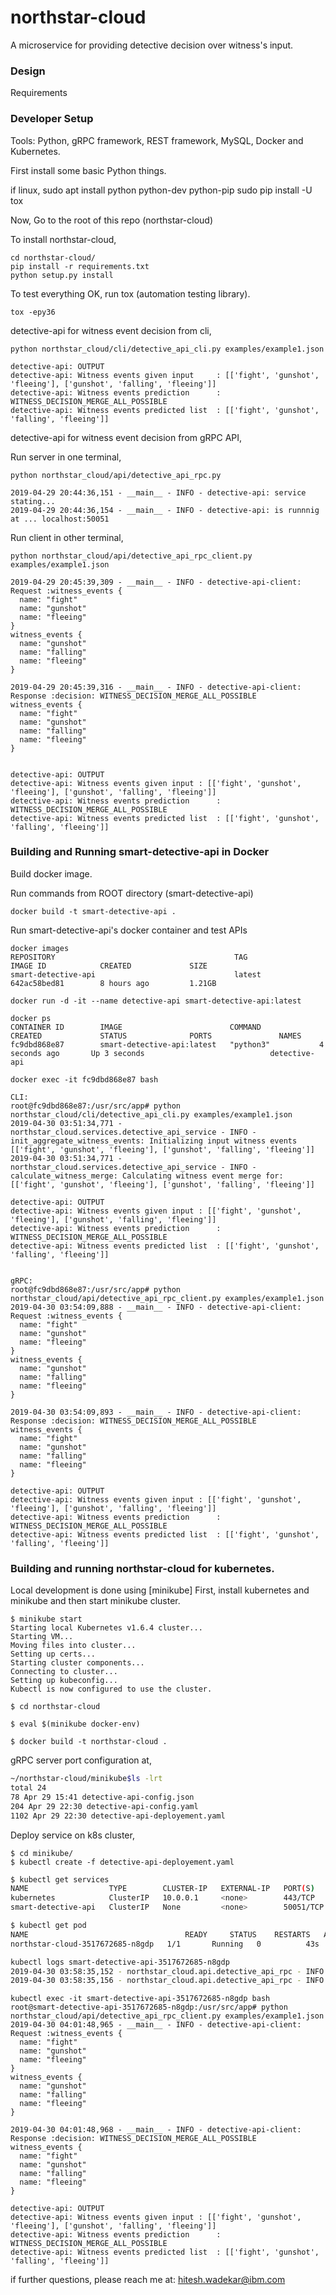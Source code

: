 # northstar-cloud

A microservice for providing detective decision over witness's input.

### Design
Requirements


### Developer Setup
Tools: Python, gRPC framework, REST framework, MySQL, Docker and Kubernetes.

First install some basic Python things.

if linux,
sudo apt install python python-dev python-pip
sudo pip install -U tox


Now, Go to the root of this repo (northstar-cloud)

To install northstar-cloud,
``` shell
cd northstar-cloud/
pip install -r requirements.txt
python setup.py install
```

To test everything OK, run tox (automation testing library).

``` shell
tox -epy36
```

detective-api for witness event decision from cli,
``` shell
python northstar_cloud/cli/detective_api_cli.py examples/example1.json

detective-api: OUTPUT
detective-api: Witness events given input     : [['fight', 'gunshot', 'fleeing'], ['gunshot', 'falling', 'fleeing']] 
detective-api: Witness events prediction      : WITNESS_DECISION_MERGE_ALL_POSSIBLE 
detective-api: Witness events predicted list  : [['fight', 'gunshot', 'falling', 'fleeing']] 

```

detective-api for witness event decision from gRPC API,

Run server in one terminal,
``` shell
python northstar_cloud/api/detective_api_rpc.py

2019-04-29 20:44:36,151 - __main__ - INFO - detective-api: service stating...
2019-04-29 20:44:36,154 - __main__ - INFO - detective-api: is runnnig at ... localhost:50051
```

Run client in other terminal,
``` shell
python northstar_cloud/api/detective_api_rpc_client.py examples/example1.json 

2019-04-29 20:45:39,309 - __main__ - INFO - detective-api-client: Request :witness_events {
  name: "fight"
  name: "gunshot"
  name: "fleeing"
}
witness_events {
  name: "gunshot"
  name: "falling"
  name: "fleeing"
}

2019-04-29 20:45:39,316 - __main__ - INFO - detective-api-client: Response :decision: WITNESS_DECISION_MERGE_ALL_POSSIBLE
witness_events {
  name: "fight"
  name: "gunshot"
  name: "falling"
  name: "fleeing"
}


detective-api: OUTPUT
detective-api: Witness events given input : [['fight', 'gunshot', 'fleeing'], ['gunshot', 'falling', 'fleeing']] 
detective-api: Witness events prediction      : WITNESS_DECISION_MERGE_ALL_POSSIBLE 
detective-api: Witness events predicted list  : [['fight', 'gunshot', 'falling', 'fleeing']] 
```


### Building and Running smart-detective-api in Docker

Build docker image.

Run commands from ROOT directory (smart-detective-api)
``` shell
docker build -t smart-detective-api . 
```

Run smart-detective-api's docker container and test APIs 

``` shell
docker images
REPOSITORY                                        TAG                 IMAGE ID            CREATED             SIZE
smart-detective-api                               latest              642ac58bed81        8 hours ago         1.21GB

docker run -d -it --name detective-api smart-detective-api:latest

docker ps
CONTAINER ID        IMAGE                        COMMAND             CREATED             STATUS              PORTS               NAMES
fc9dbd868e87        smart-detective-api:latest   "python3"           4 seconds ago       Up 3 seconds                            detective-api

docker exec -it fc9dbd868e87 bash

CLI:
root@fc9dbd868e87:/usr/src/app# python northstar_cloud/cli/detective_api_cli.py examples/example1.json 
2019-04-30 03:51:34,771 - northstar_cloud.services.detective_api_service - INFO - init_aggregate_witness_events: Initializing input witness events [['fight', 'gunshot', 'fleeing'], ['gunshot', 'falling', 'fleeing']]
2019-04-30 03:51:34,771 - northstar_cloud.services.detective_api_service - INFO - calculate_witness_merge: Calculating witness event merge for: [['fight', 'gunshot', 'fleeing'], ['gunshot', 'falling', 'fleeing']]

detective-api: OUTPUT
detective-api: Witness events given input : [['fight', 'gunshot', 'fleeing'], ['gunshot', 'falling', 'fleeing']] 
detective-api: Witness events prediction      : WITNESS_DECISION_MERGE_ALL_POSSIBLE 
detective-api: Witness events predicted list  : [['fight', 'gunshot', 'falling', 'fleeing']]


gRPC:
root@fc9dbd868e87:/usr/src/app# python northstar_cloud/api/detective_api_rpc_client.py examples/example1.json 
2019-04-30 03:54:09,888 - __main__ - INFO - detective-api-client: Request :witness_events {
  name: "fight"
  name: "gunshot"
  name: "fleeing"
}
witness_events {
  name: "gunshot"
  name: "falling"
  name: "fleeing"
}

2019-04-30 03:54:09,893 - __main__ - INFO - detective-api-client: Response :decision: WITNESS_DECISION_MERGE_ALL_POSSIBLE
witness_events {
  name: "fight"
  name: "gunshot"
  name: "falling"
  name: "fleeing"
}

detective-api: OUTPUT
detective-api: Witness events given input : [['fight', 'gunshot', 'fleeing'], ['gunshot', 'falling', 'fleeing']] 
detective-api: Witness events prediction      : WITNESS_DECISION_MERGE_ALL_POSSIBLE 
detective-api: Witness events predicted list  : [['fight', 'gunshot', 'falling', 'fleeing']]
```


### Building and running northstar-cloud for kubernetes.

Local development is done using [minikube]
First, install kubernetes and minikube and then start minikube cluster.

```
$ minikube start
Starting local Kubernetes v1.6.4 cluster...
Starting VM...
Moving files into cluster...
Setting up certs...
Starting cluster components...
Connecting to cluster...
Setting up kubeconfig...
Kubectl is now configured to use the cluster.
```

```
$ cd northstar-cloud
```

```
$ eval $(minikube docker-env)
```

```
$ docker build -t northstar-cloud .
```

gRPC server port configuration at, 

```bash
~/northstar-cloud/minikube$ls -lrt
total 24
78 Apr 29 15:41 detective-api-config.json
204 Apr 29 22:30 detective-api-config.yaml
1102 Apr 29 22:30 detective-api-deployement.yaml
```

Deploy service on k8s cluster,
```
$ cd minikube/
$ kubectl create -f detective-api-deployement.yaml
```

```bash
$ kubectl get services
NAME                  TYPE        CLUSTER-IP   EXTERNAL-IP   PORT(S)     AGE
kubernetes            ClusterIP   10.0.0.1     <none>        443/TCP     18d
smart-detective-api   ClusterIP   None         <none>        50051/TCP   9s
```


```bash
$ kubectl get pod
NAME                                   READY     STATUS    RESTARTS   AGE
northstar-cloud-3517672685-n8gdp   1/1       Running   0          43s
```


```bash
kubectl logs smart-detective-api-3517672685-n8gdp
2019-04-30 03:58:35,152 - northstar_cloud.api.detective_api_rpc - INFO - detective-api: service stating...
2019-04-30 03:58:35,156 - northstar_cloud.api.detective_api_rpc - INFO - detective-api: is runnnig at ... localhost:50051
```


```shell
kubectl exec -it smart-detective-api-3517672685-n8gdp bash
root@smart-detective-api-3517672685-n8gdp:/usr/src/app# python northstar_cloud/api/detective_api_rpc_client.py examples/example1.json 
2019-04-30 04:01:48,965 - __main__ - INFO - detective-api-client: Request :witness_events {
  name: "fight"
  name: "gunshot"
  name: "fleeing"
}
witness_events {
  name: "gunshot"
  name: "falling"
  name: "fleeing"
}

2019-04-30 04:01:48,968 - __main__ - INFO - detective-api-client: Response :decision: WITNESS_DECISION_MERGE_ALL_POSSIBLE
witness_events {
  name: "fight"
  name: "gunshot"
  name: "falling"
  name: "fleeing"
}

detective-api: OUTPUT
detective-api: Witness events given input : [['fight', 'gunshot', 'fleeing'], ['gunshot', 'falling', 'fleeing']] 
detective-api: Witness events prediction      : WITNESS_DECISION_MERGE_ALL_POSSIBLE 
detective-api: Witness events predicted list  : [['fight', 'gunshot', 'falling', 'fleeing']]
```

if further questions, please reach me at: hitesh.wadekar@ibm.com
